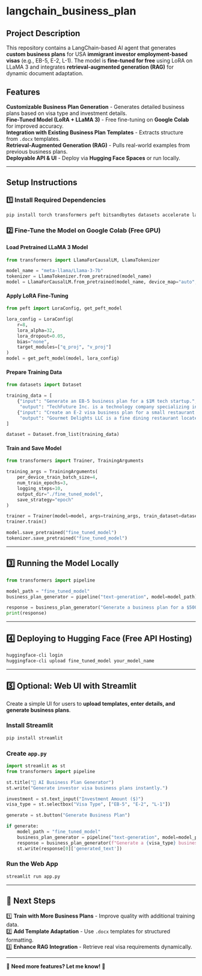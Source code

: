# langchain_business_plan

## Project Description
This repository contains a LangChain-based AI agent that generates **custom business plans** for USA **immigrant investor employment-based visas** (e.g., EB-5, E-2, L-1). The model is **fine-tuned for free** using LoRA on LLaMA 3 and integrates **retrieval-augmented generation (RAG)** for dynamic document adaptation.

## Features
**Customizable Business Plan Generation** - Generates detailed business plans based on visa type and investment details.  
**Fine-Tuned Model (LoRA + LLaMA 3)** - Free fine-tuning on **Google Colab** for improved accuracy.  
**Integration with Existing Business Plan Templates** - Extracts structure from `.docx` templates.  
**Retrieval-Augmented Generation (RAG)** - Pulls real-world examples from previous business plans.  
**Deployable API & UI** - Deploy via **Hugging Face Spaces** or run locally.  

---

## Setup Instructions

### 1️⃣ Install Required Dependencies
```bash
pip install torch transformers peft bitsandbytes datasets accelerate langchain docx2txt streamlit
```

### 2️⃣ Fine-Tune the Model on Google Colab (Free GPU)
#### Load Pretrained LLaMA 3 Model
```python
from transformers import LlamaForCausalLM, LlamaTokenizer

model_name = "meta-llama/Llama-3-7b"
tokenizer = LlamaTokenizer.from_pretrained(model_name)
model = LlamaForCausalLM.from_pretrained(model_name, device_map="auto", load_in_8bit=True)
```
#### Apply LoRA Fine-Tuning
```python
from peft import LoraConfig, get_peft_model

lora_config = LoraConfig(
    r=8,
    lora_alpha=32,
    lora_dropout=0.05,
    bias="none",
    target_modules=["q_proj", "v_proj"]
)
model = get_peft_model(model, lora_config)
```
#### Prepare Training Data
```python
from datasets import Dataset

training_data = [
    {"input": "Generate an EB-5 business plan for a $1M tech startup.",
     "output": "TechFuture Inc. is a technology company specializing in AI solutions..."},
    {"input": "Create an E-2 visa business plan for a small restaurant.",
     "output": "Gourmet Delights LLC is a fine dining restaurant located in Miami..."}
]

dataset = Dataset.from_list(training_data)
```
#### Train and Save Model
```python
from transformers import Trainer, TrainingArguments

training_args = TrainingArguments(
    per_device_train_batch_size=4,
    num_train_epochs=3,
    logging_steps=10,
    output_dir="./fine_tuned_model",
    save_strategy="epoch"
)

trainer = Trainer(model=model, args=training_args, train_dataset=dataset)
trainer.train()

model.save_pretrained("fine_tuned_model")
tokenizer.save_pretrained("fine_tuned_model")
```

---

## 3️⃣ Running the Model Locally
```python
from transformers import pipeline

model_path = "fine_tuned_model"
business_plan_generator = pipeline("text-generation", model=model_path)

response = business_plan_generator("Generate a business plan for a $500K E-2 Visa startup", max_length=500)
print(response)
```

---

## 4️⃣ Deploying to Hugging Face (Free API Hosting)
```bash
huggingface-cli login
huggingface-cli upload fine_tuned_model your_model_name
```

---

## 5️⃣ Optional: Web UI with Streamlit
Create a simple UI for users to **upload templates, enter details, and generate business plans**.

### Install Streamlit
```bash
pip install streamlit
```

### Create `app.py`
```python
import streamlit as st
from transformers import pipeline

st.title("📝 AI Business Plan Generator")
st.write("Generate investor visa business plans instantly.")

investment = st.text_input("Investment Amount ($)")
visa_type = st.selectbox("Visa Type", ["EB-5", "E-2", "L-1"])

generate = st.button("Generate Business Plan")

if generate:
    model_path = "fine_tuned_model"
    business_plan_generator = pipeline("text-generation", model=model_path)
    response = business_plan_generator(f"Generate a {visa_type} business plan for a ${investment} startup", max_length=500)
    st.write(response[0]['generated_text'])
```

### Run the Web App
```bash
streamlit run app.py
```

---

## 🚀 Next Steps
1️⃣ **Train with More Business Plans** - Improve quality with additional training data.  
2️⃣ **Add Template Adaptation** - Use `.docx` templates for structured formatting.  
3️⃣ **Enhance RAG Integration** - Retrieve real visa requirements dynamically.  

---

📢 **Need more features? Let me know!** 🚀
